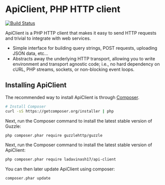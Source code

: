 ApiClient, PHP HTTP client
==========================

[![Build Status](https://travis-ci.org/guzzle/guzzle.svg?branch=master)](https://travis-ci.org/guzzle/guzzle)

ApiClient is a PHP HTTP client that makes it easy to send HTTP requests and
trivial to integrate with web services.

- Simple interface for building query strings, POST requests, uploading JSON data,
  etc...
- Abstracts away the underlying HTTP transport, allowing you to write
  environment and transport agnostic code; i.e., no hard dependency on cURL,
  PHP streams, sockets, or non-blocking event loops.

## Installing ApiClient

The recommended way to install ApiClient is through
[Composer](http://getcomposer.org).

```bash
# Install Composer
curl -sS https://getcomposer.org/installer | php
```

Next, run the Composer command to install the latest stable version of Guzzle:

```bash
php composer.phar require guzzlehttp/guzzle
```

Next, run the Composer command to install the latest stable version of ApiClient:

```bash
php composer.phar require ladavinash17/api-client
```

You can then later update ApiClient using composer:

 ```bash
composer.phar update